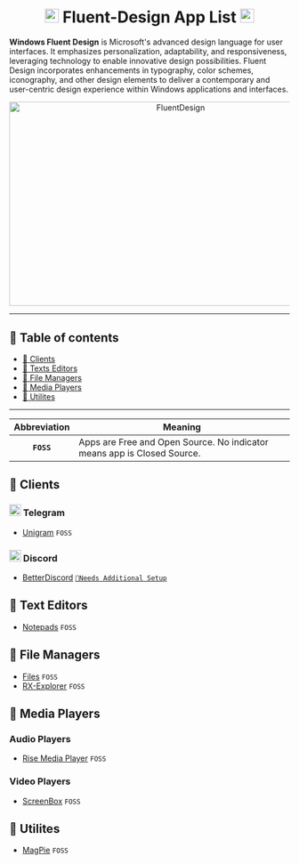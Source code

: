 <h1 align="center">
  <img src="https://i.slow.pics/T7o2WYO7.png" alt="win11" width="25" height="25" /> Fluent-Design App List  <img src="https://i.slow.pics/T7o2WYO7.png" alt="win11" width="25" height="25">
</h1>

**Windows Fluent Design** is Microsoft's advanced design language for user interfaces. It emphasizes personalization, adaptability, and responsiveness, leveraging technology to enable innovative design possibilities. Fluent Design incorporates enhancements in typography, color schemes, iconography, and other design elements to deliver a contemporary and user-centric design experience within Windows applications and interfaces.

<p align="center">
  <img src="https://i.ibb.co/0hzcYF0/Untitled.png" alt="FluentDesign" width="600" height="367.19">
</p>

---
## 📃 Table of contents
- [📱 Clients](#-clients)
- [📄 Texts Editors](#-text-editors)
- [📁 File Managers](#-file-managers)
- [🎥 Media Players](#-media-players)
- [🔧 Utilites](#-utilites)
---

|Abbreviation|Meaning|
|:-:|-|
|**`FOSS`**|Apps are Free and Open Source. No indicator means app is Closed Source.|

## 📱 Clients
### <img src="https://i.ibb.co/DMsDsz2/telegram-logo-5941.png" alt="telegram" width="21" height="21" /> Telegram
- [Unigram](https://github.com/UnigramDev/Unigram) `FOSS`

### <img src="https://i.ibb.co/18hNFS2/discord-8234.png" alt="discord" width="21" height="21" /> Discord
- [BetterDiscord](https://betterdiscord.app/) [`📎Needs Additional Setup`](https://betterdiscord.app/theme/Discord%2011)


## 📄 Text Editors 
- [Notepads](https://github.com/0x7c13/Notepads) `FOSS`

## 📁 File Managers
- [Files](https://github.com/files-community/Files) `FOSS`
- [RX-Explorer](https://github.com/zhuxb711/RX-Explorer) `FOSS`

## 🎥 Media Players
### Audio Players
- [Rise Media Player](https://github.com/Rise-Software/Rise-Media-Player)  `FOSS` 
### Video Players
- [ScreenBox](https://github.com/huynhsontung/Screenbox) `FOSS`

## 🔧 Utilites
- [MagPie](https://github.com/Blinue/Magpie)  `FOSS`

